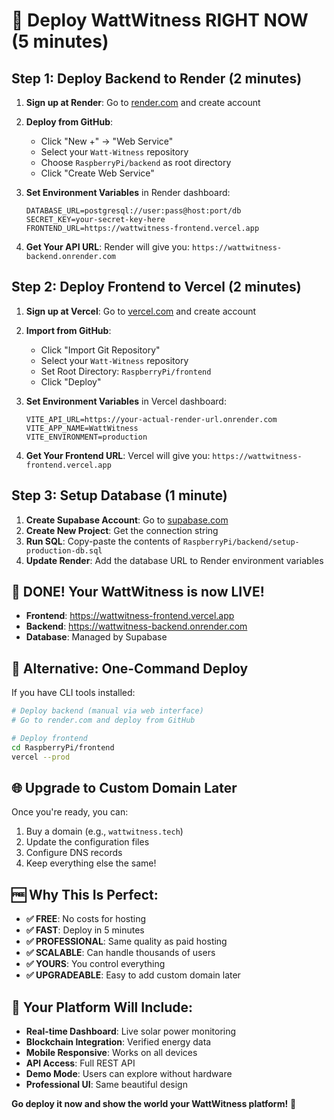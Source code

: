 # 🚀 Deploy WattWitness RIGHT NOW (5 minutes)

## Step 1: Deploy Backend to Render (2 minutes)

1. **Sign up at Render**: Go to [render.com](https://render.com) and create account
2. **Deploy from GitHub**: 
   - Click "New +" → "Web Service"
   - Select your `Watt-Witness` repository
   - Choose `RaspberryPi/backend` as root directory
   - Click "Create Web Service"

3. **Set Environment Variables** in Render dashboard:
   ```env
   DATABASE_URL=postgresql://user:pass@host:port/db
   SECRET_KEY=your-secret-key-here
   FRONTEND_URL=https://wattwitness-frontend.vercel.app
   ```

4. **Get Your API URL**: Render will give you: `https://wattwitness-backend.onrender.com`

## Step 2: Deploy Frontend to Vercel (2 minutes)

1. **Sign up at Vercel**: Go to [vercel.com](https://vercel.com) and create account
2. **Import from GitHub**:
   - Click "Import Git Repository"
   - Select your `Watt-Witness` repository
   - Set Root Directory: `RaspberryPi/frontend`
   - Click "Deploy"

3. **Set Environment Variables** in Vercel dashboard:
   ```env
   VITE_API_URL=https://your-actual-render-url.onrender.com
   VITE_APP_NAME=WattWitness
   VITE_ENVIRONMENT=production
   ```

4. **Get Your Frontend URL**: Vercel will give you: `https://wattwitness-frontend.vercel.app`

## Step 3: Setup Database (1 minute)

1. **Create Supabase Account**: Go to [supabase.com](https://supabase.com)
2. **Create New Project**: Get the connection string
3. **Run SQL**: Copy-paste the contents of `RaspberryPi/backend/setup-production-db.sql`
4. **Update Render**: Add the database URL to Render environment variables

## 🎉 DONE! Your WattWitness is now LIVE!

- **Frontend**: https://wattwitness-frontend.vercel.app
- **Backend**: https://wattwitness-backend.onrender.com
- **Database**: Managed by Supabase

## 🔄 Alternative: One-Command Deploy

If you have CLI tools installed:
```bash
# Deploy backend (manual via web interface)
# Go to render.com and deploy from GitHub

# Deploy frontend
cd RaspberryPi/frontend
vercel --prod
```

## 🌐 Upgrade to Custom Domain Later

Once you're ready, you can:
1. Buy a domain (e.g., `wattwitness.tech`)
2. Update the configuration files
3. Configure DNS records
4. Keep everything else the same!

## 🆓 Why This Is Perfect:

- **✅ FREE**: No costs for hosting
- **✅ FAST**: Deploy in 5 minutes
- **✅ PROFESSIONAL**: Same quality as paid hosting
- **✅ SCALABLE**: Can handle thousands of users
- **✅ YOURS**: You control everything
- **✅ UPGRADEABLE**: Easy to add custom domain later

## 🎯 Your Platform Will Include:

- **Real-time Dashboard**: Live solar power monitoring
- **Blockchain Integration**: Verified energy data
- **Mobile Responsive**: Works on all devices
- **API Access**: Full REST API
- **Demo Mode**: Users can explore without hardware
- **Professional UI**: Same beautiful design

**Go deploy it now and show the world your WattWitness platform!** 🌟 